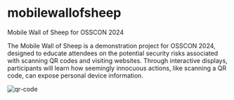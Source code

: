 # mobilewallofsheep


Mobile Wall of Sheep for OSSCON 2024

The Mobile Wall of Sheep is a demonstration project for OSSCON 2024, designed to educate attendees on the potential security risks associated with scanning QR codes and visiting websites. Through interactive displays, participants will learn how seemingly innocuous actions, like scanning a QR code, can expose personal device information. 



![qr-code](https://github.com/user-attachments/assets/a673f62c-44b3-4206-9412-b88c8cc62b1b)
